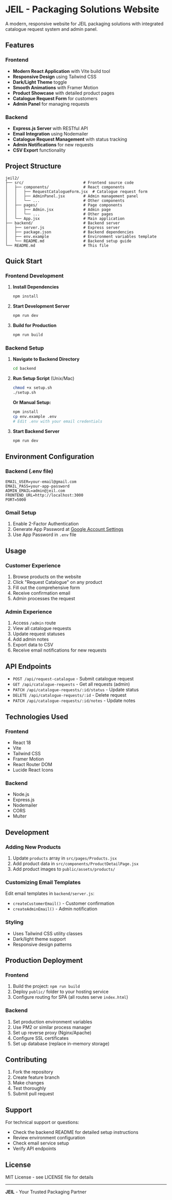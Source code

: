 # JEIL - Packaging Solutions Website

A modern, responsive website for JEIL packaging solutions with integrated catalogue request system and admin panel.

## Features

### Frontend
- **Modern React Application** with Vite build tool
- **Responsive Design** using Tailwind CSS
- **Dark/Light Theme** toggle
- **Smooth Animations** with Framer Motion
- **Product Showcase** with detailed product pages
- **Catalogue Request Form** for customers
- **Admin Panel** for managing requests

### Backend
- **Express.js Server** with RESTful API
- **Email Integration** using Nodemailer
- **Catalogue Request Management** with status tracking
- **Admin Notifications** for new requests
- **CSV Export** functionality

## Project Structure

```
jeil2/
├── src/                          # Frontend source code
│   ├── components/               # React components
│   │   ├── RequestCatalogueForm.jsx  # Catalogue request form
│   │   ├── AdminPanel.jsx        # Admin management panel
│   │   └── ...                   # Other components
│   ├── pages/                    # Page components
│   │   ├── Admin.jsx             # Admin page
│   │   └── ...                   # Other pages
│   └── App.jsx                   # Main application
├── backend/                      # Backend server
│   ├── server.js                 # Express server
│   ├── package.json              # Backend dependencies
│   ├── env.example               # Environment variables template
│   └── README.md                 # Backend setup guide
└── README.md                     # This file
```

## Quick Start

### Frontend Development

1. **Install Dependencies**
   ```bash
   npm install
   ```

2. **Start Development Server**
   ```bash
   npm run dev
   ```

3. **Build for Production**
   ```bash
   npm run build
   ```

### Backend Setup

1. **Navigate to Backend Directory**
   ```bash
   cd backend
   ```

2. **Run Setup Script** (Unix/Mac)
   ```bash
   chmod +x setup.sh
   ./setup.sh
   ```

   **Or Manual Setup:**
   ```bash
   npm install
   cp env.example .env
   # Edit .env with your email credentials
   ```

3. **Start Backend Server**
   ```bash
   npm run dev
   ```

## Environment Configuration

### Backend (.env file)
```env
EMAIL_USER=your-email@gmail.com
EMAIL_PASS=your-app-password
ADMIN_EMAIL=admin@jeil.com
FRONTEND_URL=http://localhost:3000
PORT=5000
```

### Gmail Setup
1. Enable 2-Factor Authentication
2. Generate App Password at [Google Account Settings](https://myaccount.google.com/apppasswords)
3. Use App Password in `.env` file

## Usage

### Customer Experience
1. Browse products on the website
2. Click "Request Catalogue" on any product
3. Fill out the comprehensive form
4. Receive confirmation email
5. Admin processes the request

### Admin Experience
1. Access `/admin` route
2. View all catalogue requests
3. Update request statuses
4. Add admin notes
5. Export data to CSV
6. Receive email notifications for new requests

## API Endpoints

- `POST /api/request-catalogue` - Submit catalogue request
- `GET /api/catalogue-requests` - Get all requests (admin)
- `PATCH /api/catalogue-requests/:id/status` - Update status
- `DELETE /api/catalogue-requests/:id` - Delete request
- `PATCH /api/catalogue-requests/:id/notes` - Update notes

## Technologies Used

### Frontend
- React 18
- Vite
- Tailwind CSS
- Framer Motion
- React Router DOM
- Lucide React Icons

### Backend
- Node.js
- Express.js
- Nodemailer
- CORS
- Multer

## Development

### Adding New Products
1. Update `products` array in `src/pages/Products.jsx`
2. Add product data in `src/components/ProductDetailPage.jsx`
3. Add product images to `public/assets/products/`

### Customizing Email Templates
Edit email templates in `backend/server.js`:
- `createCustomerEmail()` - Customer confirmation
- `createAdminEmail()` - Admin notification

### Styling
- Uses Tailwind CSS utility classes
- Dark/light theme support
- Responsive design patterns

## Production Deployment

### Frontend
1. Build the project: `npm run build`
2. Deploy `public/` folder to your hosting service
3. Configure routing for SPA (all routes serve `index.html`)

### Backend
1. Set production environment variables
2. Use PM2 or similar process manager
3. Set up reverse proxy (Nginx/Apache)
4. Configure SSL certificates
5. Set up database (replace in-memory storage)

## Contributing

1. Fork the repository
2. Create feature branch
3. Make changes
4. Test thoroughly
5. Submit pull request

## Support

For technical support or questions:
- Check the backend README for detailed setup instructions
- Review environment configuration
- Check email service setup
- Verify API endpoints

## License

MIT License - see LICENSE file for details

---

**JEIL** - Your Trusted Packaging Partner
